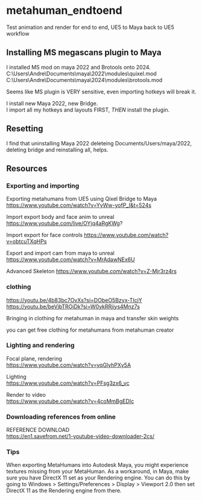 # metahuman_endtoend
Test animation and render for end to end, UE5 to Maya back to UE5 workflow   

## Installing MS megascans plugin to Maya
I installed MS mod on maya 2022 and Brotools onto 2024.   
C:\Users\Andre\Documents\maya\2022\modules\quixel.mod   
C:\Users\Andre\Documents\maya\2024\modules\brotools.mod   

Seems like MS plugin is VERY sensitive, even importing hotkeys will break it.   

I install new Maya 2022, new Bridge.   
I import all my hotkeys and layouts FIRST, *THEN* install the plugin.   

## Resetting
I find that uninstalling Maya 2022 deleteing Documents/Users/maya/2022, deleting bridge and reinstalling all, helps.

## Resources
### Exporting and importing
Exporting metahumans from UE5 using Qixel Bridge to Maya   
https://www.youtube.com/watch?v=YyWw-yofP_I&t=524s   

Import export body and face anim to unreal
https://www.youtube.com/live/OYjq4aRgKWg?   

Import export for face controls
https://www.youtube.com/watch?v=obtcuTXqHPs   

Export and import cam from maya to unreal
https://www.youtube.com/watch?v=MrAdawNEx6U


Advanced Skeleton
https://www.youtube.com/watch?v=Z-Mjr3rz4rs   

### clothing
https://youtu.be/4b83bc7OvXs?si=DObeO5Bzyx-TIcjY   
https://youtu.be/beVjbTROiDk?si=W0ykRRjiys4Mnz7s   


Bringing in clothing for metahuman in maya and transfer skin weights

you can get free clothing for metahumans from metahuman creator

### Lighting and rendering
Focal plane, rendering   
https://www.youtube.com/watch?v=yqGlyhPXy5A   

Lighting   
https://www.youtube.com/watch?v=PFsg3zx6_vc   

Render to video   
https://www.youtube.com/watch?v=4coMmBgEDIc   

### Downloading references from online
REFERENCE DOWNLOAD      
https://en1.savefrom.net/1-youtube-video-downloader-2cs/   

### Tips
When exporting MetaHumans into Autodesk Maya, you might experience textures missing from your MetaHuman.
As a workaround, in Maya, make sure you have DirectX 11 set as your Rendering engine. You can do this by going to Windows > Settings/Preferences > Display > Viewport 2.0 then set DirectX 11 as the Rendering engine from there.

